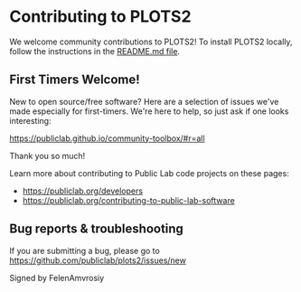 Contributing to PLOTS2
==========================

We welcome community contributions to PLOTS2! To install PLOTS2 locally, follow the instructions in the [README.md file](https://github.com/publiclab/plots2#installation).

## First Timers Welcome!

New to open source/free software? Here are a selection of issues we've made especially for first-timers. We're here to help, so just ask if one looks interesting:

https://publiclab.github.io/community-toolbox/#r=all

Thank you so much!

Learn more about contributing to Public Lab code projects on these pages:

* https://publiclab.org/developers
* https://publiclab.org/contributing-to-public-lab-software

## Bug reports & troubleshooting

If you are submitting a bug, please go to https://github.com/publiclab/plots2/issues/new

Signed by FelenAmvrosiy